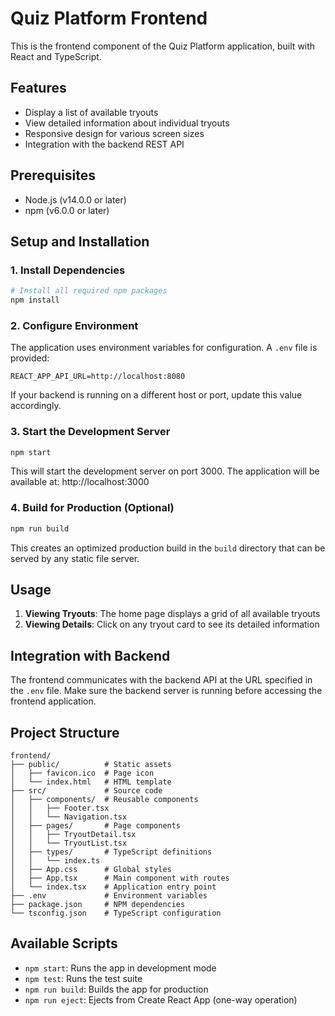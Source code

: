 # Quiz Platform Frontend

This is the frontend component of the Quiz Platform application, built with React and TypeScript.

## Features

- Display a list of available tryouts
- View detailed information about individual tryouts
- Responsive design for various screen sizes
- Integration with the backend REST API

## Prerequisites

- Node.js (v14.0.0 or later)
- npm (v6.0.0 or later)

## Setup and Installation

### 1. Install Dependencies

```bash
# Install all required npm packages
npm install
```

### 2. Configure Environment

The application uses environment variables for configuration. A `.env` file is provided:

```
REACT_APP_API_URL=http://localhost:8080
```

If your backend is running on a different host or port, update this value accordingly.

### 3. Start the Development Server

```bash
npm start
```

This will start the development server on port 3000. The application will be available at:
http://localhost:3000

### 4. Build for Production (Optional)

```bash
npm run build
```

This creates an optimized production build in the `build` directory that can be served by any static file server.

## Usage

1. **Viewing Tryouts**: The home page displays a grid of all available tryouts
2. **Viewing Details**: Click on any tryout card to see its detailed information

## Integration with Backend

The frontend communicates with the backend API at the URL specified in the `.env` file. Make sure the backend server is running before accessing the frontend application.

## Project Structure

```
frontend/
├── public/          # Static assets
│   ├── favicon.ico  # Page icon
│   └── index.html   # HTML template
├── src/             # Source code
│   ├── components/  # Reusable components
│   │   ├── Footer.tsx
│   │   └── Navigation.tsx
│   ├── pages/       # Page components
│   │   ├── TryoutDetail.tsx
│   │   └── TryoutList.tsx
│   ├── types/       # TypeScript definitions
│   │   └── index.ts
│   ├── App.css      # Global styles
│   ├── App.tsx      # Main component with routes
│   └── index.tsx    # Application entry point
├── .env             # Environment variables
├── package.json     # NPM dependencies
└── tsconfig.json    # TypeScript configuration
```

## Available Scripts

- `npm start`: Runs the app in development mode
- `npm test`: Runs the test suite
- `npm run build`: Builds the app for production
- `npm run eject`: Ejects from Create React App (one-way operation)